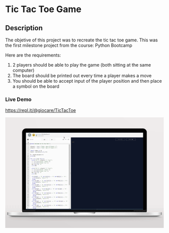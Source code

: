 # Tic Tac Toe Game

## Description
The objetive of this project was to recreate the tic tac toe game. This was the first milestone project from the course: Python Bootcamp

Here are the requirements:

1. 2 players should be able to play the game (both sitting at the same computer)
2. The board should be printed out every time a player makes a move
3. You should be able to accept input of the player position and then place a symbol on the board

### Live Demo
https://repl.it/@giocare/TicTacToe

![My image](https://github.com/giocare/tic-tac-toe-game/blob/master/Tic-Tac-Toe2.gif)
